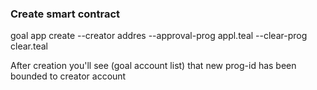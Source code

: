 ### Create smart contract
goal app create --creator addres --approval-prog appl.teal --clear-prog clear.teal


After creation you'll see (goal account list) that new prog-id has been bounded to creator account
